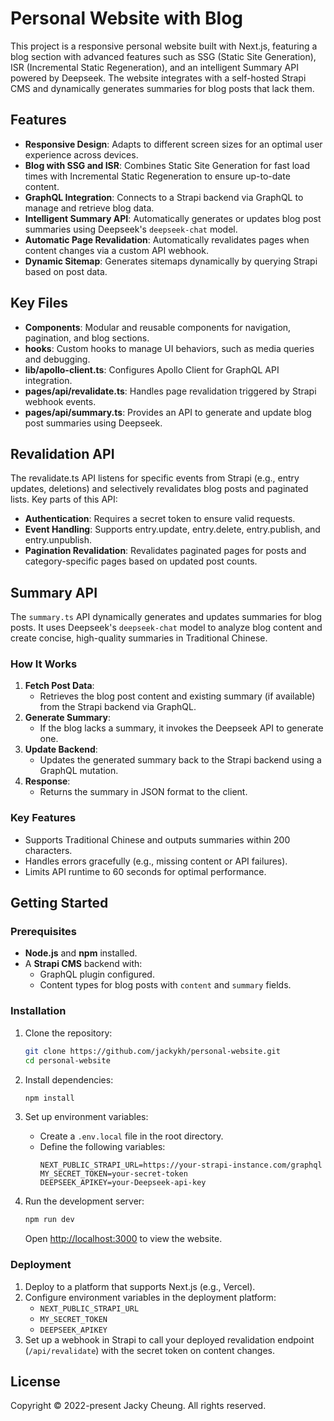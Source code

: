 # Personal Website with Blog

This project is a responsive personal website built with Next.js, featuring a blog section with advanced features such as SSG (Static Site Generation), ISR (Incremental Static Regeneration), and an intelligent Summary API powered by Deepseek. The website integrates with a self-hosted Strapi CMS and dynamically generates summaries for blog posts that lack them.

## Features

- **Responsive Design**: Adapts to different screen sizes for an optimal user experience across devices.
- **Blog with SSG and ISR**: Combines Static Site Generation for fast load times with Incremental Static Regeneration to ensure up-to-date content.
- **GraphQL Integration**: Connects to a Strapi backend via GraphQL to manage and retrieve blog data.
- **Intelligent Summary API**: Automatically generates or updates blog post summaries using Deepseek's `deepseek-chat` model.
- **Automatic Page Revalidation**: Automatically revalidates pages when content changes via a custom API webhook.
- **Dynamic Sitemap**: Generates sitemaps dynamically by querying Strapi based on post data.

## Key Files

- **Components**: Modular and reusable components for navigation, pagination, and blog sections.
- **hooks**: Custom hooks to manage UI behaviors, such as media queries and debugging.
- **lib/apollo-client.ts**: Configures Apollo Client for GraphQL API integration.
- **pages/api/revalidate.ts**: Handles page revalidation triggered by Strapi webhook events.
- **pages/api/summary.ts**: Provides an API to generate and update blog post summaries using Deepseek.

## Revalidation API

The revalidate.ts API listens for specific events from Strapi (e.g., entry updates, deletions) and selectively revalidates blog posts and paginated lists. Key parts of this API:

- **Authentication**: Requires a secret token to ensure valid requests.
- **Event Handling**: Supports entry.update, entry.delete, entry.publish, and entry.unpublish.
- **Pagination Revalidation**: Revalidates paginated pages for posts and category-specific pages based on updated post counts.

## Summary API

The `summary.ts` API dynamically generates and updates summaries for blog posts. It uses Deepseek's `deepseek-chat` model to analyze blog content and create concise, high-quality summaries in Traditional Chinese.

### How It Works

1. **Fetch Post Data**:
   - Retrieves the blog post content and existing summary (if available) from the Strapi backend via GraphQL.
2. **Generate Summary**:
   - If the blog lacks a summary, it invokes the Deepseek API to generate one.
3. **Update Backend**:
   - Updates the generated summary back to the Strapi backend using a GraphQL mutation.
4. **Response**:
   - Returns the summary in JSON format to the client.

### Key Features

- Supports Traditional Chinese and outputs summaries within 200 characters.
- Handles errors gracefully (e.g., missing content or API failures).
- Limits API runtime to 60 seconds for optimal performance.

## Getting Started

### Prerequisites

- **Node.js** and **npm** installed.
- A **Strapi CMS** backend with:
  - GraphQL plugin configured.
  - Content types for blog posts with `content` and `summary` fields.

### Installation

1. Clone the repository:

   ```bash
   git clone https://github.com/jackykh/personal-website.git
   cd personal-website
   ```

2. Install dependencies:

   ```bash
   npm install
   ```

3. Set up environment variables:

   - Create a `.env.local` file in the root directory.
   - Define the following variables:
     ```plaintext
     NEXT_PUBLIC_STRAPI_URL=https://your-strapi-instance.com/graphql
     MY_SECRET_TOKEN=your-secret-token
     DEEPSEEK_APIKEY=your-Deepseek-api-key
     ```

4. Run the development server:

   ```bash
   npm run dev
   ```

   Open [http://localhost:3000](http://localhost:3000) to view the website.

### Deployment

1. Deploy to a platform that supports Next.js (e.g., Vercel).
2. Configure environment variables in the deployment platform:
   - `NEXT_PUBLIC_STRAPI_URL`
   - `MY_SECRET_TOKEN`
   - `DEEPSEEK_APIKEY`
3. Set up a webhook in Strapi to call your deployed revalidation endpoint (`/api/revalidate`) with the secret token on content changes.

## License

Copyright © 2022-present Jacky Cheung. All rights reserved.
